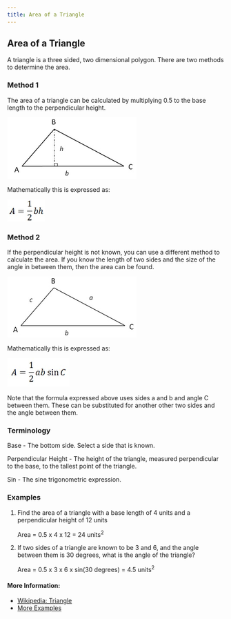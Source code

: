 ```yaml
---
title: Area of a Triangle
---
```


<!-- The article goes here, in GitHub-flavored Markdown. Feel free to add YouTube videos, images, and CodePen/JSBin embeds  -->
## Area of a Triangle

A triangle is a three sided, two dimensional polygon. There are two methods to determine the area.

### Method 1
The area of a triangle can be calculated by multiplying 0.5 to the base length to the perpendicular height.

![Triangle-1](https://github.com/uuykay/misc/blob/master/area-triangle-image-2.jpg)

Mathematically this is expressed as:

![Formula-1](https://github.com/uuykay/misc/blob/master/triangle-equation-area-1.jpg)

### Method 2
If the perpendicular height is not known, you can use a different method to calculate the area. If you know the length of two sides and the size of the angle in between them, then the area can be found.

![Triangle-2](https://github.com/uuykay/misc/blob/master/area-triangle-image-3.jpg)

Mathematically this is expressed as:

![Formula-2](https://github.com/uuykay/misc/blob/master/triangle-equation-area-2.jpg)

Note that the formula expressed above uses sides a and b and angle C between them. These can be substituted for another other two sides and the angle between them.


### Terminology

Base - The bottom side. Select a side that is known.

Perpendicular Height - The height of the triangle, measured perpendicular to the base, to the tallest point of the triangle.

Sin - The sine trigonometric expression.

### Examples

1. Find the area of a triangle with a base length of 4 units and a perpendicular height of 12 units

   Area = 0.5 x 4 x 12 = 24 units<sup>2</sup>
   
2. If two sides of a triangle are known to be 3 and 6, and the angle between them is 30 degrees, what is the angle of the triangle?

   Area = 0.5 x 3 x 6 x sin(30 degrees) = 4.5 units<sup>2</sup>

#### More Information:
<!-- Please add any articles you think might be helpful to read before writing the article -->
- [Wikipedia: Triangle](https://en.wikipedia.org/wiki/Triangle)
- [More Examples](https://mathbits.com/MathBits/TISection/Trig/AreaTrigTri.htm)

